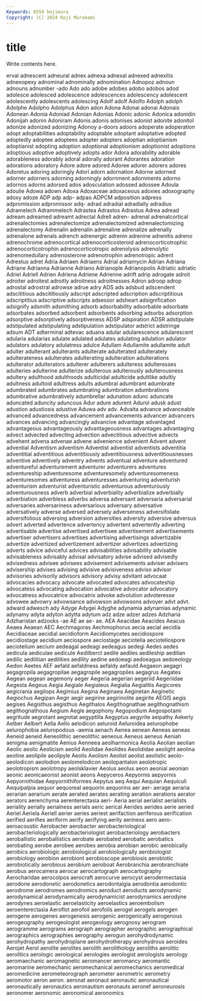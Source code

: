 ```yaml
---
Keywords: 8559 kojimura
Copyright: (C) 2024 Koji Murakami
---
```


# title

Write contents here.



erval adnescent adneural adnex adnexa
adnexal adnexed adnexitis adnexopexy adnominal adnominally adnomination Adnopoz adnoun adnouns
adnumber -ado Ado ado adobe adobes adobo adobos adod adolesce
adolesced adolescence adolescences adolescency adolescent adolescently adolescents adolescing Adolf adolf
Adolfo Adolph adolph Adolphe Adolpho Adolphus Adon adon Adona Adonai
adonai Adonais Adonean Adonia Adoniad Adonian Adonias Adonic adonic Adonica
adonidin Adonijah adonin Adoniram Adonis adonis adonises adonist adonite adonitol
adonize adonized adonizing Adonoy a-doors adoors adoperate adoperation adopt adoptabilities
adoptability adoptable adoptant adoptative adopted adoptedly adoptee adoptees adopter adopters
adoptian adoptianism adoptianist adopting adoption adoptional adoptionism adoptionist adoptions adoptious
adoptive adoptively adopts ador Adora adorability adorable adorableness adorably adoral
adorally adorant Adorantes adoration adorations adoratory Adore adore adored Adoree
adorer adorers adores Adoretus adoring adoringly Adorl adorn adornation Adorne
adorned adorner adorners adorning adorningly adornment adornments adorno adornos adorns
adorsed ados adosculation adossed adossee Adoula adoulie Adowa adown Adoxa
Adoxaceae adoxaceous adoxies adoxography adoxy adoze ADP adp adp- adpao
ADPCM adposition adpress adpromission adpromissor adq- adrad adradial adradially adradius
Adramelech Adrammelech Adrastea Adrastos Adrastus Adrea adread adream adreamed adreamt
adrectal Adrell adren- adrenal adrenalcortical adrenalectomies adrenalectomize adrenalectomized adrenalectomizing adrenalectomy
Adrenalin adrenalin adrenaline adrenalize adrenally adrenalone adrenals adrench adrenergic adrenin
adrenine adrenitis adreno adrenochrome adrenocortical adrenocorticosteroid adrenocorticotrophic adrenocorticotrophin adrenocorticotropic adrenolysis
adrenolytic adrenomedullary adrenosterone adrenotrophin adrenotropic adrent Adrestus adret Adria Adriaen
Adriaens Adrial adriamycin Adrian Adriana Adriane Adrianna Adrianne Adriano Adrianople
Adrianopolis Adriatic adriatic Adriel Adriell Adrien Adriena Adriene Adrienne adrift
adrip adrogate adroit adroiter adroitest adroitly adroitness adroitnesses Adron adroop
adrop adrostal adrostral adrowse adrue adry ADS ads adsbud adscendent
adscititious adscititiously adscript adscripted adscription adscriptitious adscriptitius adscriptive adscripts adsessor
adsheart adsignification adsignify adsmith adsmithing adsorb adsorbability adsorbable adsorbate adsorbates
adsorbed adsorbent adsorbents adsorbing adsorbs adsorption adsorptive adsorptively adsorptiveness ADSP
adspiration ADSR adstipulate adstipulated adstipulating adstipulation adstipulator adstrict adstringe adsum
ADT adterminal adtevac aduana adular adularescence adularescent adularia adularias adulate
adulated adulates adulating adulation adulator adulators adulatory adulatress adulce Adullam
Adullamite adullamite adult adulter adulterant adulterants adulterate adulterated adulterately adulterateness
adulterates adulterating adulteration adulterations adulterator adulterators adulterer adulterers adulteress adulteresses
adulteries adulterine adulterize adulterous adulterously adulterousness adultery adulthood adulthoods adulticidal
adulticide adultlike adultly adultness adultoid adultress adults adumbral adumbrant adumbrate
adumbrated adumbrates adumbrating adumbration adumbrations adumbrative adumbratively adumbrellar adunation adunc
aduncate aduncated aduncity aduncous Adur adure adurent Adurol adusk adust
adustion adustiosis adustive Aduwa adv adv. Advaita advance advanceable advanced
advancedness advancement advancements advancer advancers advances advancing advancingly advancive advantage
advantaged advantageous advantageously advantageousness advantages advantaging advect advected advecting advection
advectitious advective advects advehent advena advenae advene advenience advenient Advent
advent advential Adventism adventism Adventist adventist adventists adventitia adventitial adventitious
adventitiously adventitiousness adventitiousnesses adventive adventively adventry advents adventual adventure adventured
adventureful adventurement adventurer adventurers adventures adventureship adventuresome adventuresomely adventuresomeness adventuresomes
adventuress adventuresses adventuring adventurish adventurism adventurist adventuristic adventurous adventurously adventurousness
adverb adverbial adverbiality adverbialize adverbially adverbiation adverbless adverbs adversa adversant
adversaria adversarial adversaries adversariness adversarious adversary adversative adversatively adverse adversed
adversely adverseness adversifoliate adversifolious adversing adversion adversities adversity adversive adversus
advert adverted advertence advertency advertent advertently adverting advertisable advertise advertised
advertisee advertisement advertisements advertiser advertisers advertises advertising advertisings advertizable advertize
advertized advertizement advertizer advertizes advertizing adverts advice adviceful advices advisabilities
advisability advisable advisableness advisably advisal advisatory advise advised advisedly advisedness
advisee advisees advisement advisements adviser advisers advisership advises advising advisive
advisiveness adviso advisor advisories advisorily advisors advisory advisy advitant advocaat
advocacies advocacy advocate advocated advocates advocateship advocatess advocating advocation advocative
advocator advocatory advocatress advocatrice advocatrix advoke advolution advoteresse advowee advowry
advowsance advowson advowsons advoyer advt advt. adward adwesch ady Adyge
Adygei Adyghe adynamia adynamias adynamic adynamy adyta adyton adytta adytum
adz adze adzer adzes Adzharia Adzharistan adzooks -ae AE ae
ae- ae. AEA Aeacidae Aeacides Aeacus Aeaea Aeaean AEC Aechmagoras
Aechmophorus aecia aecial aecidia Aecidiaceae aecidial aecidioform Aecidiomycetes aecidiospore aecidiostage
aecidium aeciospore aeciostage aeciotelia aecioteliospore aeciotelium aecium aedeagal aedeagi aedeagus
aedegi Aedes aedes aedicula aediculae aedicule Aedilberct aedile aediles aedileship
aedilian aedilic aedilitian aedilities aedility aedine aedoeagi aedoeagus aedoeology Aedon
Aeetes AEF aefald aefaldness aefaldy aefauld Aegaeon aegagri aegagropila aegagropilae
aegagropile aegagropiles aegagrus Aegates Aegean aegean aegemony aeger Aegeria aegerian
aegeriid Aegeriidae Aegesta Aegeus Aegia Aegiale Aegialeus Aegialia Aegialitis Aegicores
aegicrania aegilops Aegimius Aegina Aeginaea Aeginetan Aeginetic Aegiochus Aegipan Aegir
aegir aegirine aegirinolite aegirite AEGIS aegis aegises Aegisthus aegisthus Aegithalos
Aegithognathae aegithognathism aegithognathous Aegium Aegle aegophony Aegopodium Aegospotami aegritude aegrotant
aegrotat aegyptilla Aegyptus aegyrite aeipathy Aekerly Aelber Aelbert Aella Aello
aelodicon aeluroid Aeluroidea aelurophobe aelurophobia aeluropodous -aemia aenach Aenea aenean
Aeneas aeneas Aeneid aeneid Aeneolithic aeneolithic aeneous Aeneus aeneus Aeniah
aenigma aenigmatite Aenius Aenneea aeolharmonica Aeolia Aeolian aeolian Aeolic aeolic
Aeolicism aeolid Aeolidae Aeolides Aeolididae aeolight aeolina aeoline aeolipile aeolipyle
Aeolis Aeolism Aeolist aeolist aeolistic aeolo- aeolodicon aeolodion aeolomelodicon aeolopantalon
aeolotropic aeolotropism aeolotropy aeolsklavier Aeolus aeolus aeon aeonial aeonian aeonic
aeonicaeonist aeonist aeons Aepyceros Aepyornis aepyornis Aepyornithidae Aepyornithiformes Aepytus aeq
Aequi Aequian Aequiculi Aequipalpia aequor aequoreal aequorin aequorins aer aer-
aerage aeraria aerarian aerarium aerate aerated aerates aerating aeration aerations
aerator aerators aerenchyma aerenterectasia aeri- Aeria aerial aerialist aerialists aeriality
aerially aerialness aerials aeric aerical Aerides aerides aerie aeried Aeriel
Aeriela Aeriell aerier aeries aeriest aerifaction aeriferous aerification aerified aerifies
aeriform aerify aerifying aerily aeriness aero aero- aeroacoustic Aerobacter aerobacter
aerobacteriological aerobacteriologically aerobacteriologist aerobacteriology aerobacters aeroballistic aeroballistics aerobate aerobated aerobatic
aerobatics aerobating aerobe aerobee aerobes aerobia aerobian aerobic aerobically aerobics
aerobiologic aerobiological aerobiologically aerobiologist aerobiology aerobion aerobiont aerobioscope aerobiosis aerobiotic
aerobiotically aerobious aerobium aeroboat Aerobranchia aerobranchiate aerobus aerocamera aerocar aerocartograph
aerocartography Aerocharidae aerocolpos aerocraft aerocurve aerocyst aerodermectasia aerodone aerodonetic aerodonetics
aerodontalgia aerodontia aerodontic aerodrome aerodromes aerodromics aeroduct aeroducts aerodynamic aerodynamical
aerodynamically aerodynamicist aerodynamics aerodyne aerodynes aeroelastic aeroelasticity aeroelastics aeroembolism aeroenterectasia
Aeroflot aerofoil aerofoils aerogel aerogels aerogen aerogene aerogenes aerogenesis aerogenic
aerogenically aerogenous aerogeography aerogeologist aerogeology aerognosy aerogram aerogramme aerograms aerograph
aerographer aerographic aerographical aerographics aerographies aerography aerogun aerohydrodynamic aerohydropathy aerohydroplane
aerohydrotherapy aerohydrous aeroides Aerojet Aerol aerolite aerolites aerolith aerolithology aeroliths
aerolitic aerolitics aerologic aerological aerologies aerologist aerologists aerology aeromaechanic aeromagnetic
aeromancer aeromancy aeromantic aeromarine aeromechanic aeromechanical aeromechanics aeromedical aeromedicine aerometeorograph
aerometer aerometric aerometry aeromotor aeron aeron. aeronat aeronaut aeronautic aeronautical
aeronautically aeronautics aeronautism aeronauts aeronef aeroneurosis aeronomer aeronomic aeronomical aeronomics
